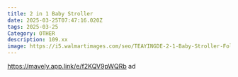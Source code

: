 ```yaml
---
title: 2 in 1 Baby Stroller
date: 2025-03-25T07:47:16.020Z
tags: 2025-03-25
Category: OTHER
description: 109.xx
image: https://i5.walmartimages.com/seo/TEAYINGDE-2-1-Baby-Stroller-Foldable-Lightweight-Carriage-Reversible-Bassinet-Pram-Toddler-Travel-Stroller-Cup-Holder-Storage-Bag-Brown_778d54eb-c00d-4bd2-adbf-9b64c826d513.bb839784afb58c8de04c16c8d850d90b.jpeg?odnHeight=640&odnWidth=640&odnBg=FFFFFF
---
```



https://mavely.app.link/e/f2KQV9pWQRb   ad